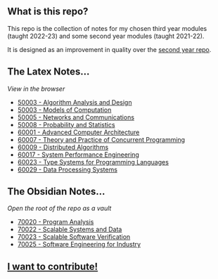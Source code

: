 ## What is this repo?

This repo is the collection of notes for my chosen third year modules (taught 2022-23) and some second year modules (taught 2021-22).

It is designed as an improvement in quality over the [second year repo](https://github.com/OliverKillane/Imperial-Computing-Year-2-Notes).

## The Latex Notes...
*View in the browser*
- [50003 - Algorithm Analysis and Design](50001%20-%20Algorithm%20Analysis%20and%20Design)
- [50003 - Models of Computation](50003%20-%20Models%20of%20Computation)
- [50005 - Networks and Communications](50005%20-%20Networks%20and%20Communications)
- [50008 - Probability and Statistics](50008%20-%20Probability%20and%20Statistics)
- [60001 - Advanced Computer Architecture](60001%20-%20Advanced%20Computer%20Architecture)
- [60007 - Theory and Practice of Concurrent Programming](60007%20-%20Theory%20and%20Practice%20of%20Concurrent%20Programming)
- [60009 - Distributed Algorithms](60009%20-%20Distributed%20Algorithms)
- [60017 - System Performance Engineering](60017%20-%20System%20Performance%20Engineering)
- [60023 - Type Systems for Programming Languages](60023%20-%20Type%20Systems%20for%20Programming%20Languages)
- [60029 - Data Processing Systems](60029%20-%20Data%20Processing%20Systems)

## The Obsidian Notes...
*Open the root of the repo as a vault*
- [70020 - Program Analysis](70020%20-%20Program%20analysis)
- [70022 - Scalable Systems and Data](70022%20-%20Scalable%20Systems%20and%20Data)
- [70023 - Scalable Software Verification](70023%20-%20Scalable%20Software%20Verification)
- [70025 - Software Engineering for Industry](70025%20-%20Software%20Engineering%20for%20Industry)

## [I want to contribute!](./.github/CONTRIBUTING.md)
